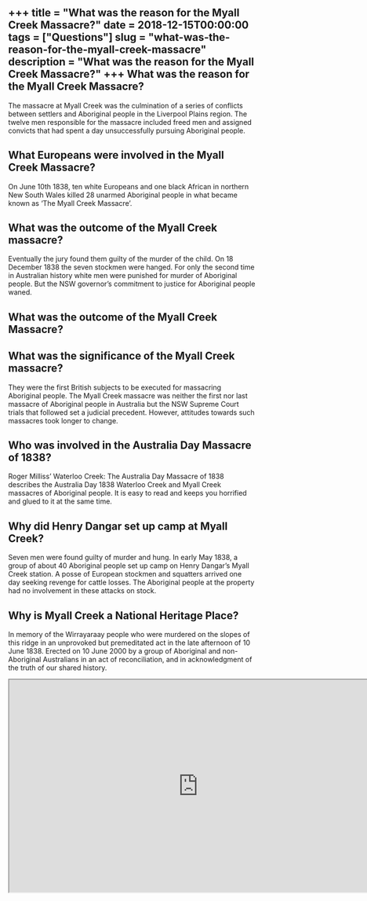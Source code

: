 +++
title = "What was the reason for the Myall Creek Massacre?"
date = 2018-12-15T00:00:00
tags = ["Questions"]
slug = "what-was-the-reason-for-the-myall-creek-massacre"
description = "What was the reason for the Myall Creek Massacre?"
+++
What was the reason for the Myall Creek Massacre?
-------------------------------------------------

The massacre at Myall Creek was the culmination of a series of conflicts between settlers and Aboriginal people in the Liverpool Plains region. The twelve men responsible for the massacre included freed men and assigned convicts that had spent a day unsuccessfully pursuing Aboriginal people.

What Europeans were involved in the Myall Creek Massacre?
---------------------------------------------------------

On June 10th 1838, ten white Europeans and one black African in northern New South Wales killed 28 unarmed Aboriginal people in what became known as ‘The Myall Creek Massacre’.

What was the outcome of the Myall Creek massacre?
-------------------------------------------------

Eventually the jury found them guilty of the murder of the child. On 18 December 1838 the seven stockmen were hanged. For only the second time in Australian history white men were punished for murder of Aboriginal people. But the NSW governor’s commitment to justice for Aboriginal people waned.

What was the outcome of the Myall Creek Massacre?
-------------------------------------------------

What was the significance of the Myall Creek massacre?
------------------------------------------------------

They were the first British subjects to be executed for massacring Aboriginal people. The Myall Creek massacre was neither the first nor last massacre of Aboriginal people in Australia but the NSW Supreme Court trials that followed set a judicial precedent. However, attitudes towards such massacres took longer to change.

Who was involved in the Australia Day Massacre of 1838?
-------------------------------------------------------

Roger Milliss’ Waterloo Creek: The Australia Day Massacre of 1838 describes the Australia Day 1838 Waterloo Creek and Myall Creek massacres of Aboriginal people. It is easy to read and keeps you horrified and glued to it at the same time.

Why did Henry Dangar set up camp at Myall Creek?
------------------------------------------------

Seven men were found guilty of murder and hung. In early May 1838, a group of about 40 Aboriginal people set up camp on Henry Dangar’s Myall Creek station. A posse of European stockmen and squatters arrived one day seeking revenge for cattle losses. The Aboriginal people at the property had no involvement in these attacks on stock.

Why is Myall Creek a National Heritage Place?
---------------------------------------------

In memory of the Wirrayaraay people who were murdered on the slopes of this ridge in an unprovoked but premeditated act in the late afternoon of 10 June 1838. Erected on 10 June 2000 by a group of Aboriginal and non-Aboriginal Australians in an act of reconciliation, and in acknowledgment of the truth of our shared history.

<iframe allow="accelerometer; autoplay; clipboard-write; encrypted-media; gyroscope; picture-in-picture" allowfullscreen="" class="__youtube_prefs__  epyt-is-override  no-lazyload" data-no-lazy="1" data-origheight="433" data-origwidth="770" data-skipgform_ajax_framebjll="" height="433" id="_ytid_46103" loading="lazy" src="https://www.youtube.com/embed/-kBtlqpRceU?enablejsapi=1&autoplay=0&cc_load_policy=0&cc_lang_pref=&iv_load_policy=1&loop=0&modestbranding=0&rel=1&fs=1&playsinline=0&autohide=2&theme=dark&color=red&controls=1&" title="YouTube player" width="770"></iframe>